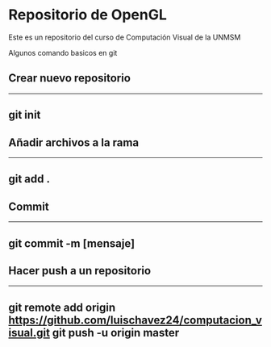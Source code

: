 # Repositorio de OpenGL

Este es un repositorio del curso de Computación Visual de la UNMSM

Algunos comando basicos en git

## Crear nuevo repositorio
---
git init
---

## Añadir archivos a la rama
---
git add .
---
## Commit
---
git commit -m [mensaje]
---
## Hacer push a un repositorio 
---
git remote add origin https://github.com/luischavez24/computacion_visual.git
git push -u origin master
---